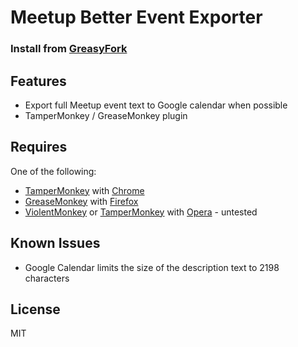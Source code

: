 Meetup Better Event Exporter
=============================

### Install from [GreasyFork](https://greasyfork.org/en/scripts/14854-meetup-better-event-exporter)

Features
--------
- Export full Meetup event text to Google calendar when possible
- TamperMonkey / GreaseMonkey plugin

Requires
--------
One of the following:
- [TamperMonkey](https://chrome.google.com/webstore/detail/tampermonkey/dhdgffkkebhmkfjojejmpbldmpobfkfo?hl=en) with [Chrome](https://www.google.com/chrome/browser/)
- [GreaseMonkey](https://addons.mozilla.org/en-US/firefox/addon/greasemonkey/) with [Firefox](https://www.mozilla.org/firefox)
- [ViolentMonkey](https://addons.opera.com/en/extensions/details/violent-monkey/) or [TamperMonkey](https://addons.opera.com/en/extensions/details/tampermonkey-beta/?display=en) with [Opera](http://www.opera.com/) - untested

Known Issues
-----------
- Google Calendar limits the size of the description text to 2198 characters

License
-------
MIT
